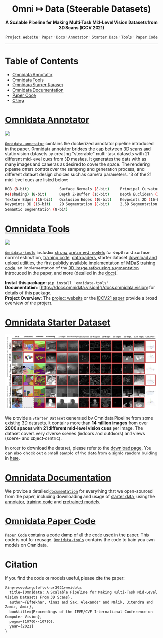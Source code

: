 <div align="center">

# Omni ↦ Data (Steerable Datasets)
  
**A Scalable Pipeline for Making Multi-Task Mid-Level Vision Datasets from 3D Scans (ICCV 2021)**
  

[`Project Website`](https://omnidata.vision) &centerdot; [`Paper`](https://arxiv.org/abs/2110.04994) &centerdot; [`Docs`](//docs.omnidata.vision) &centerdot; [`Annotator`](https://github.com/EPFL-VILAB/omnidata-tools/tree/main/omnidata_annotator) &centerdot; [`Starter Data`](//docs.omnidata.vision/starter_dataset.html) &centerdot;  [`Tools`](https://github.com/EPFL-VILAB/omnidata-tools/tree/main/omnidata_tools/torch) &centerdot; [`Paper Code`](https://github.com/EPFL-VILAB/omnidata-tools/tree/main/paper_code)

</div>

---

Table of Contents
=================
   * [Omnidata Annotator](#omnidata-annotator)
   * [Omnidata Tools](#omnidata-tools)
   * [Omnidata Starter Dataset](#omnidata-starter-dataset)
   * [Omnidata Documentation](#omnidata-documentation)
   * [Paper Code](#omnidata-paper-code)
   * [Citing](#citation)

# [Omnidata Annotator](https://github.com/EPFL-VILAB/omnidata-tools/tree/main/omnidata_annotator)

![](./assets/point_5.gif)

[`Omnidata-annotator`](https://github.com/EPFL-VILAB/omnidata-tools/tree/main/omnidata_annotator) contains the dockerized annotator pipeline introduced in the paper. Omnidata annotator bridges the gap between 3D scans and static vision datasets by creating "steerable" multi-task datasets with 21 different mid-level cues from 3D meshes. It generates the data with as many images and cameras as desired to cover the space. The rendering pipeline offers control over the sampling and generation process, and different dataset design choices such as camera parameters. 13 of the 21 mid-level cues are listed below:
```bash
RGB (8-bit)              Surface Normals (8-bit)     Principal Curvature (8-bit)
Re(shading) (8-bit)      Depth Z-Buffer (16-bit)     Depth Euclidean (16-bit)
Texture Edges (16-bit)   Occlusion Edges (16-bit)    Keypoints 2D (16-bit)
Keypoints 3D (16-bit)    2D Segmentation (8-bit)     2.5D Segmentation (8-bit)
Semantic Segmentation (8-bit)
```

# [Omnidata Tools](https://github.com/EPFL-VILAB/omnidata-tools/tree/main/omnidata_tools/torch)

![](./assets/depth_to_norm.gif)

[`Omnidata-tools`](https://github.com/EPFL-VILAB/omnidata-tools/tree/main/omnidata_tools/torch) includes [strong pretrained models](https://docs.omnidata.vision/pretrained.html#Pretrained-Models) for depth and surface normal estimation, [training code](//docs.omnidata.vision/training.html), [dataloaders](https://docs.omnidata.vision/dataloaders.html), starter dataset [download and upload utilities](//docs.omnidata.vision/omnitools.html), the first publicly [available implementation](https://docs.omnidata.vision/training.html#MiDaS-Implementation) of [MiDaS training code](https://github.com/isl-org/MiDaS), an implementation of the [3D image refocusing augmentation](https://docs.omnidata.vision/training.html#3D-Depth-of-Field-Augmentation) introduced in the paper, and more (detailed in the [docs](//docs.omnidata.vision)).

**Install this package:** `pip install 'omnidata-tools'` <br>
**Documentation**: [https://docs.omnidata.vision](//docs.omnidata.vision) for details of this package.  <br>
**Project Overview**: The [project website](https://omnidata.vision) or the [ICCV21 paper](https://omnidata.vision/#paper) provide a broad overview of the project.

# [Omnidata Starter Dataset](https://docs.omnidata.vision/starter_dataset.html)

![](./assets/starter_dataset.png)

We provide a [`Starter Dataset`](https://docs.omnidata.vision/starter_dataset.html) generated by Omnidata Pipeline from some existing 3D datasets. It contains more than **14 million images** from over **2000 spaces** with **21 different mid-level vision cues** per image. The dataset covers very diverse scenes (indoors and outdoors) and views (scene- and object-centric).

In order to download the dataset, please refer to the [download page](https://docs.omnidata.vision/starter_dataset_download.html). You can also check out a small sample of the data from a signle random building in [here](https://docs.omnidata.vision/starter_dataset.html#Sample-Data).

# [Omnidata Documentation](https://docs.omnidata.vision)
We provice a detailed [`documentation`](https://docs.omnidata.vision) for everything that we open-sourced from the paper, including downloading and usage of [starter data](https://docs.omnidata.vision/starter_dataset.html), using the [annotator](https://docs.omnidata.vision/annotator_usage.html), [training code](https://docs.omnidata.vision/training.html) and [pretrained models](https://docs.omnidata.vision/pretrained.html).


# [Omnidata Paper Code](https://github.com/EPFL-VILAB/omnidata-tools/tree/main/paper_code)
[`Paper Code`](https://github.com/EPFL-VILAB/omnidata-tools/tree/main/omnidata_tools) contains a code dump of all the code used in the paper. This code is not for reusage. [`Omnidata-tools`](https://github.com/EPFL-VILAB/omnidata-tools/tree/main/omnidata_tools) contains the code to train you own models on Omnidata.

# Citation
If you find the code or models useful, please cite the paper:
```
@inproceedings{eftekhar2021omnidata,
  title={Omnidata: A Scalable Pipeline for Making Multi-Task Mid-Level Vision Datasets From 3D Scans},
  author={Eftekhar, Ainaz and Sax, Alexander and Malik, Jitendra and Zamir, Amir},
  booktitle={Proceedings of the IEEE/CVF International Conference on Computer Vision},
  pages={10786--10796},
  year={2021}
}
```
